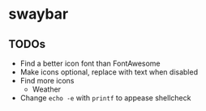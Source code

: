 # swaybar

## TODOs

* Find a better icon font than FontAwesome
* Make icons optional, replace with text when disabled
* Find more icons
    * Weather
* Change `echo -e` with `printf` to appease shellcheck
